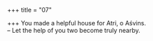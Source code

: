 +++
title = "07"

+++
You made a helpful house for Atri, o Aśvins.  
– Let the help of you two become truly nearby.  
